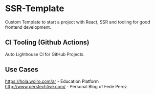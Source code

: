 # SSR-Template

Custom Template to start a project with React, SSR and tooling for good frontend development.

## CI Tooling (Github Actions)

Auto Lighthouse CI for GitHub Projects.

## Use Cases

https://hola.woiro.com/ar - Education Platform
http://www.perstechtive.com/ - Personal Blog of Fede Perez
